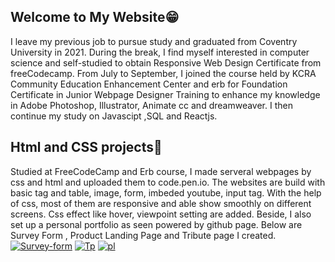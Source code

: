 ## Welcome to My Website😁

I leave my previous job to pursue study and graduated from Coventry University in 2021. During the break, I find myself interested in computer science and self-studied to obtain Responsive Web Design Certificate from freeCodecamp. From July to September, I joined the course held by KCRA Community Education Enhancement Center and erb for Foundation Certificate in Junior Webpage Designer Training to enhance my knowledge in Adobe Photoshop, Illustrator, Animate cc and dreamweaver. I then continue my study on Javascipt ,SQL and Reactjs.

## Html and CSS projects🥳

Studied at FreeCodeCamp and Erb course, I made serveral webpages by css and html and uploaded them to code.pen.io. The websites are build with basic tag and table, image, form, imbeded youtube, input tag.
With the help of css, most of them are responsive and able show smoothly on different screens. Css effect like hover, viewpoint setting are added.
Beside, I also set up a personal portfolio as seen powered by github page.
Below are Survey Form , Product Landing Page and Tribute page I created.
    <a href="https://codepen.io/yung2415/pen/XWRajzW" target = "_blank"><img src="https://i.ibb.co/KmzJ70Z/Survey-form.jpg" alt="Survey-form" border="0" /></a>
    <a href="https://codepen.io/yung2415/pen/WNjEwzv" target = "_blank"><img src="https://i.ibb.co/BgmwwXj/Tp.jpg" alt="Tp" border="0" /></a>
    <a href="https://codepen.io/yung2415/pen/wvdqJqj" target = "_blank"><img src="https://i.ibb.co/NTSgmrs/pl.jpg" alt="pl" border="0" /></a>
